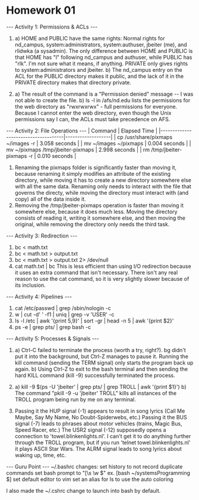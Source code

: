 Homework 01
===========

--- Activity 1: Permissions & ACLs ---
1. a) HOME and PUBLIC have the same rights: Normal rights for nd_campus, system:administrators, system:authuser, jbeiter (me), and rlidwka (a sysadmin). The only difference between HOME and PUBLIC is that HOME has "l" following nd_campus and authuser, while PUBLIC has "rlk". I'm not sure what it means, if anything. PRIVATE only gives rights to system:administrators and jbeiter.
b) The nd_campus entry on the ACL for the PUBLIC directory makes it public, and the lack of it in the PRIVATE directory makes that directory private.

2. a) The result of the command is a "Permission denied" message -- I was not able to create the file.
b) ls -l in /afs/nd.edu lists the permissions for the web directory as "rwxrwxrwx" - full permissions for everyone. Because I cannot enter the web directory, even though the Unix permissions say I can, the ACLs must take precedence on AFS.

--- Activity 2: File Operations ---
| Command                             | Elapsed Time      |
|-------------------------------------|-------------------|
| cp /usr/share/pixmaps ~/images -r   | 3.058 seconds     |
| mv ~/images ~/pixmaps               | 0.004 seconds     |
| mv ~/pixmaps /tmp/jbeiter-pixmaps   | 2.998 seconds     |
| rm /tmp/jbeiter-pixmaps -r          | 0.010 seconds     |

1. Renaming the pixmaps folder is significantly faster than moving it, because renaming it simply modifies an attribute of the existing directory, while moving it has to create a new directory somewhere else with all the same data. Renaming only needs to interact with the file that governs the directy, while moving the directory must interact with (and copy) all of the data inside it.
2. Removing the /tmp/jbeiter-pixmaps operation is faster than moving it somewhere else, because it does much less. Moving the directory consists of reading it, writing it somewhere else, and then moving the original, while removing the directory only needs the third task.

--- Activity 3: Redirection ---
1. bc < math.txt
2. bc < math.txt > output.txt
3. bc < math.txt > output.txt 2> /dev/null
4. cat math.txt | bc
    This is less efficient than using I/O redirection because it uses an extra command that isn't necessary. There isn't any real reason to use the cat command, so it is very slightly slower because of its inclusion.

--- Activity 4: Pipelines ---
1. cat /etc/passwd | grep /sbin/nologin -c
2. w | cut -d' ' -f1 | uniq | grep -v 'USER' -c
3. ls -l /etc | awk '{print $5,$9}' | sort -gr | head -n 5 | awk '{print $2}'
4. ps -e | grep pts/ | grep bash -c

--- Activity 5: Processes & Signals ---
1. a) Ctrl-C failed to terminate the process (worth a try, right?). bg didn't put it into the background, but Ctrl-Z manages to pause it. Running the kill command (sending the TERM signal) only starts the program back up again.
b) Using Ctrl-Z to exit to the bash terminal and then sending the hard KILL command (kill -9) successfully terminated the process.

2. a)  kill -9 $(ps -U 'jbeiter' | grep pts/ | grep TROLL | awk '{print $1}')
b) The command "pkill -9 -u 'jbeiter' TROLL" kills all instances of the TROLL program being run by me on any terminal.

3. Passing it the HUP signal (-1) appears to result in song lyrics (Call Me Maybe, Say My Name, No Doubt-Spiderwebs, etc.) 
Passing it the BUS signal (-7) leads to phrases about motor vehicles (trains, Magic Bus, Speed Racer, etc.) 
The USR2 signal (-12) supposedly opens a connection to 'towel.blinkenlights.nl'. I can't get it to do anything further through the TROLL program, but if you run 'telnet towel.blinkenlights.nl' it plays ASCII Star Wars.
The ALRM signal leads to song lyrics about waking up, time, etc.

--- Guru Point ---
~/.bashrc changes: set history to not record duplicate commands
set bash prompt to "[\s \w \$" ex. [bash ~/systemsProgramming $]
set default editor to vim
set an alias for ls to use the auto coloring

I also made the ~/.cshrc change to launch into bash by default.
